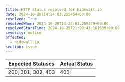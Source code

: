 ```yaml
---
title: HTTP Status resolved for hidewall.io
date: 2024-10-28T14:24:03.255464+00:00
resolved: True
resolvedWhen: 2024-10-28T14:24:03.255479+00:00
resolvedStartTime: 2024-10-25T21:09:43.161639+00:00
severity: notice
affected:
  - hidewall.io
section: issue
---
```


| Expected Statuses | Actual Status  |
|-------------------|----------------|
| 200, 301, 302, 403 | 403 |
